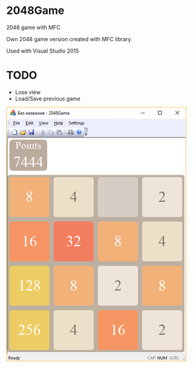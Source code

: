 # 2048Game
2048 game with MFC

Own 2048 game version created with MFC library.

Used with Visual Studio 2015 

# TODO
* Lose view
* Load/Save previous game

![Screenshot](/screenshots/1.png)
